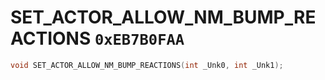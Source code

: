 # SET_ACTOR_ALLOW_NM_BUMP_REACTIONS `0xEB7B0FAA`

```cpp
void SET_ACTOR_ALLOW_NM_BUMP_REACTIONS(int _Unk0, int _Unk1);
```